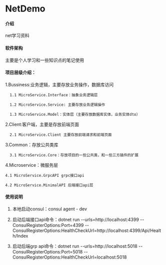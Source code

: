 # NetDemo

#### 介绍
net学习资料

#### 软件架构
主要是个人学习和一些知识点的笔记使用

#### 项目层级介绍：



 1.Bussiness:业务逻辑，主要存放业务操作，数据库访问

      1.1 MicroService.Interface：抽象业务逻辑层

      1.2 MicroService.Service: 主要存放业务逻辑操作

      1.3 MicroService.Model：实体层（主要存放数据库实体，业务实体dto）

 
 2.Client:客户端，主要是存放前端页面

      2.1 MicroService.Client 主要存放前端请求和前端页面
 
 3.Common：存放公共类库

      3.1 MicroService.Core：存放项目的一些公共类，和一些三方插件的扩展
 
 4.Microservice：微服务层

    4.1 MicroService.GrpcAPI grpc接口api
  
    4.2 MicroService.MinimalAPI 后端接口api层

#### 使用说明

1.  本地启动consul：consul agent - dev

2.  启动后端接口api命令：dotnet run --urls=http://localhost:4399 --ConsulRegisterOptions:Port=4399 --ConsulRegisterOptions:HealthCheckUrl=http://localhost:4399/Api/Health/Index

3.  启动后端grp api命令：dotnet run --urls=http://localhost:5018 --ConsulRegisterOptions:Port=5018 --ConsulRegisterOptions:HealthCheckUrl=localhost:5018
